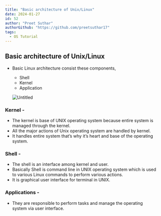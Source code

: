 ```yaml
---
title: "Basic architecture of Unix/Linux"
date: 2024-01-27
id: 52
author: "Preet Suthar"
authorGithub: "https://github.com/preetsuthar17"
tags:
  - OS Tutorial
---
```


## Basic architecture of Unix/Linux

- Basic Linux architecture consist these components,

  - Shell
  - Kernel
  - Application

  ![Untitled](https://i.imgur.com/lfAOxk1.png)

### Kernel -

- The kernel is base of UNIX operating system because entire system is managed through the kernel.
- All the major actions of Unix operating system are handled by kernel.
- It handles entire system that’s why it’s heart and base of the operating system.

### Shell -

- The shell is an interface among kernel and user.
- Basically Shell is command line in UNIX operating system which is used to various Linux commands to perform various actions.
- It is graphical user interface for terminal in UNIX.

### Applications -

- They are responsible to perform tasks and manage the operating system via user interface.
